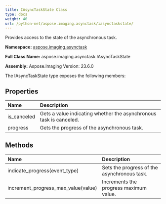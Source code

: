 ```yaml
---
title: IAsyncTaskState Class
type: docs
weight: 40
url: /python-net/aspose.imaging.asynctask/iasynctaskstate/
---
```


Provides access to the state of the asynchronous task.

**Namespace:** [aspose.imaging.asynctask](/imaging/python-net/aspose.imaging.asynctask/)

**Full Class Name:** aspose.imaging.asynctask.IAsyncTaskState

**Assembly:**  Aspose.Imaging Version: 23.6.0

The IAsyncTaskState type exposes the following members:
## **Properties**
|**Name**|**Description**|
| :- | :- |
|is_canceled|Gets a value indicating whether the asynchronous task is canceled.|
|progress|Gets the progress of the asynchronous task.|
## **Methods**
|**Name**|**Description**|
| :- | :- |
|indicate_progress(event_type)|Sets the progress of the asynchronous task.|
|increment_progress_max_value(value)|Increments the progress maximum value.|
